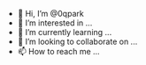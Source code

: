 - 👋 Hi, I’m @0qpark
- 👀 I’m interested in ...
- 🌱 I’m currently learning ...
- 💞️ I’m looking to collaborate on ...
- 📫 How to reach me ...

<!---
0qpark/0qpark is a ✨ special ✨ repository because its `README.md` (this file) appears on your GitHub profile.
You can click the Preview link to take a look at your changes.
--->
